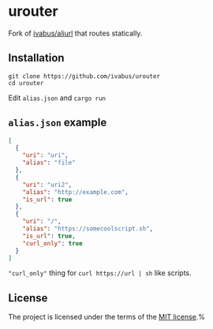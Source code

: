 # urouter 

Fork of [ivabus/aliurl](https://github.com/ivabus/aliurl) that routes statically.

## Installation

```shell
git clone https://github.com/ivabus/urouter
cd urouter
```

Edit `alias.json` and `cargo run`

## `alias.json` example

```json
[
  {
    "uri": "uri",
    "alias": "file"
  },
  {
    "uri": "uri2",
    "alias": "http://example.com",
    "is_url": true
  },
  {
    "uri": "/",
    "alias": "https://somecoolscript.sh",
    "is_url": true,
    "curl_only": true
  }
]
```

`"curl_only"` thing for `curl https://url | sh` like scripts.

## License

The project is licensed under the terms of the [MIT license](./LICENSE).%